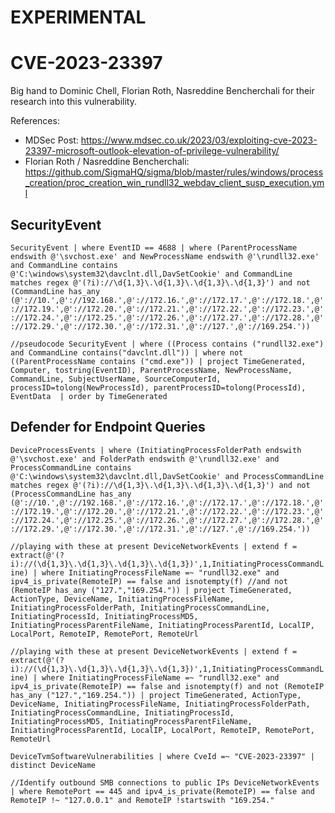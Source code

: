 # EXPERIMENTAL

# CVE-2023-23397

Big hand to Dominic Chell, Florian Roth, Nasreddine Bencherchali for their research into this vulnerability.

References:
- MDSec Post: https://www.mdsec.co.uk/2023/03/exploiting-cve-2023-23397-microsoft-outlook-elevation-of-privilege-vulnerability/
- Florian Roth / Nasreddine Bencherchali: https://github.com/SigmaHQ/sigma/blob/master/rules/windows/process_creation/proc_creation_win_rundll32_webdav_client_susp_execution.yml


## SecurityEvent

`SecurityEvent | where EventID == 4688 | where (ParentProcessName endswith @'\svchost.exe' and NewProcessName endswith @'\rundll32.exe' and CommandLine contains @'C:\windows\system32\davclnt.dll,DavSetCookie' and CommandLine matches regex @'(?i)://\d{1,3}\.\d{1,3}\.\d{1,3}\.\d{1,3}') and not (CommandLine has_any (@'://10.',@'://192.168.',@'://172.16.',@'://172.17.',@'://172.18.',@'://172.19.',@'://172.20.',@'://172.21.',@'://172.22.',@'://172.23.',@'://172.24.',@'://172.25.',@'://172.26.',@'://172.27.',@'://172.28.',@'://172.29.',@'://172.30.',@'://172.31.',@'://127.',@'://169.254.'))`

`//pseudocode
SecurityEvent
| where ((Process contains ("rundll32.exe") and CommandLine contains("davclnt.dll"))
| where not ((ParentProcessName contains ("cmd.exe"))
| project TimeGenerated, Computer, tostring(EventID), ParentProcessName, NewProcessName, CommandLine, SubjectUserName, SourceComputerId, processID=tolong(NewProcessId), parentProcessID=tolong(ProcessId), EventData 
| order by TimeGenerated`


## Defender for Endpoint Queries

`DeviceProcessEvents | where (InitiatingProcessFolderPath endswith @'\svchost.exe' and FolderPath endswith @'\rundll32.exe' and ProcessCommandLine contains @'C:\windows\system32\davclnt.dll,DavSetCookie' and ProcessCommandLine matches regex @'(?i)://\d{1,3}\.\d{1,3}\.\d{1,3}\.\d{1,3}') and not (ProcessCommandLine has_any (@'://10.',@'://192.168.',@'://172.16.',@'://172.17.',@'://172.18.',@'://172.19.',@'://172.20.',@'://172.21.',@'://172.22.',@'://172.23.',@'://172.24.',@'://172.25.',@'://172.26.',@'://172.27.',@'://172.28.',@'://172.29.',@'://172.30.',@'://172.31.',@'://127.',@'://169.254.'))`

`//playing with these at present
DeviceNetworkEvents
| extend f = extract(@'(?i)://(\d{1,3}\.\d{1,3}\.\d{1,3}\.\d{1,3})',1,InitiatingProcessCommandLine)
| where InitiatingProcessFileName =~ "rundll32.exe" and ipv4_is_private(RemoteIP) == false and isnotempty(f) //and not (RemoteIP has_any ("127.","169.254."))
| project TimeGenerated, ActionType, DeviceName, InitiatingProcessFileName, InitiatingProcessFolderPath, InitiatingProcessCommandLine, InitiatingProcessId, InitiatingProcessMD5, InitiatingProcessParentFileName, InitiatingProcessParentId, LocalIP, LocalPort, RemoteIP, RemotePort, RemoteUrl`

`//playing with these at present
DeviceNetworkEvents
| extend f = extract(@'(?i)://(\d{1,3}\.\d{1,3}\.\d{1,3}\.\d{1,3})',1,InitiatingProcessCommandLine)
| where InitiatingProcessFileName =~ "rundll32.exe" and ipv4_is_private(RemoteIP) == false and isnotempty(f) and not (RemoteIP has_any ("127.","169.254."))
| project TimeGenerated, ActionType, DeviceName, InitiatingProcessFileName, InitiatingProcessFolderPath, InitiatingProcessCommandLine, InitiatingProcessId, InitiatingProcessMD5, InitiatingProcessParentFileName, InitiatingProcessParentId, LocalIP, LocalPort, RemoteIP, RemotePort, RemoteUrl`

`DeviceTvmSoftwareVulnerabilities
| where CveId =~ "CVE-2023-23397"
| distinct DeviceName`

`//Identify outbound SMB connections to public IPs
DeviceNetworkEvents
| where RemotePort == 445 and ipv4_is_private(RemoteIP) == false and RemoteIP !~ "127.0.0.1" and RemoteIP !startswith "169.254."`
